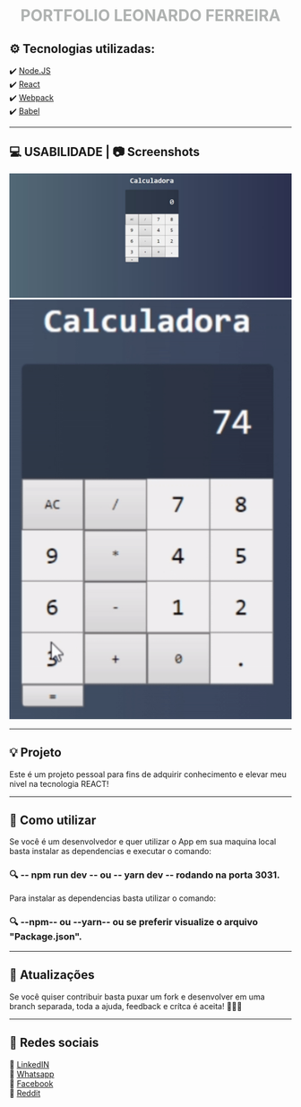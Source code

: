  <h1 align="center" style="color: #afb2b1"> PORTFOLIO LEONARDO FERREIRA </h1>

## ⚙️ Tecnologias utilizadas: 
✔️ [Node.JS](https://nodejs.org/en/) <br>
✔️ [React](https://pt-br.reactjs.org) <br>
✔️ [Webpack](https://webpack.js.org) <br>
✔️ [Babel](http://babel.io) <br>


<hr>

## 💻 USABILIDADE | 📷 Screenshots 

<img src="./Screenshots/Screenshot_1.jpg">
<img src="./Screenshots/testing.gif">

<hr>

## 💡 Projeto

<p> Este é um projeto pessoal para fins de adquirir conhecimento e elevar meu nivel na tecnologia REACT! </p>

<hr>

## 📍 Como utilizar 

<p> Se você é um desenvolvedor e quer utilizar o App em sua maquina local basta instalar as dependencias e executar o comando: <br>
<h3> 🔍 -- npm run dev -- ou -- yarn dev -- rodando na porta 3031.</h3>

<p> Para instalar as dependencias basta utilizar o comando: <br>
<h3> 🔍 --npm-- ou --yarn-- ou se preferir visualize o arquivo "Package.json". </h3>

<hr>

## 📢 Atualizações 

<p> Se você quiser contribuir basta puxar um fork e desenvolver em uma branch separada, toda a ajuda, feedback e crítca é aceita! 🚀🚀🚀 </p>

<hr>


## 📲 Redes sociais

🔗 [LinkedIN](https://www.linkedin.com/in/leonardo-ferreira-253a60173/) <br>
🔗 [Whatsapp](https://api.whatsapp.com/send?phone=5521997674932) <br>
🔗 [Facebook](https://www.facebook.com) <br>
🔗 [Reddit](https://www.reddit.com)
